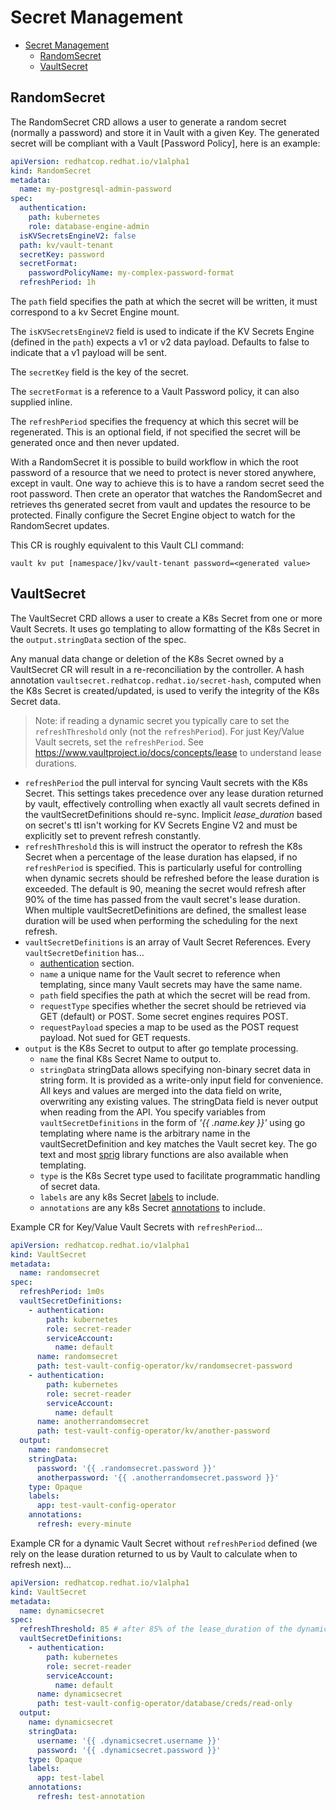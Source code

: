 # Secret Management

- [Secret Management](#secret-management)
  - [RandomSecret](#randomsecret)
  - [VaultSecret](#vaultsecret)

## RandomSecret

The RandomSecret CRD allows a user to generate a random secret (normally a password) and store it in Vault with a given Key. The generated secret will be compliant with a Vault [Password Policy], here is an example:

```yaml
apiVersion: redhatcop.redhat.io/v1alpha1
kind: RandomSecret
metadata:
  name: my-postgresql-admin-password
spec:
  authentication: 
    path: kubernetes
    role: database-engine-admin
  isKVSecretsEngineV2: false
  path: kv/vault-tenant
  secretKey: password
  secretFormat:
    passwordPolicyName: my-complex-password-format
  refreshPeriod: 1h
```

The `path` field specifies the path at which the secret will be written, it must correspond to a kv Secret Engine mount.

The `isKVSecretsEngineV2` field is used to indicate if the KV Secrets Engine (defined in the `path`) expects a v1 or v2 data payload. Defaults to false to indicate that a v1 payload will be sent.

The `secretKey` field is the key of the secret.

The `secretFormat` is a reference to a Vault Password policy, it can also supplied inline.

The `refreshPeriod` specifies the frequency at which this secret will be regenerated. This is an optional field, if not specified the secret will be generated once and then never updated.

With a RandomSecret it is possible to build workflow in which the root password of a resource that we need to protect is never stored anywhere, except in vault. One way to achieve this is to have a random secret seed the root password. Then crete an operator that watches the RandomSecret and retrieves ths generated secret from vault and updates the resource to be protected. Finally configure the Secret Engine object to watch for the RandomSecret updates.

This CR is roughly equivalent to this Vault CLI command:

```shell
vault kv put [namespace/]kv/vault-tenant password=<generated value>
```

## VaultSecret

The VaultSecret CRD allows a user to create a K8s Secret from one or more Vault Secrets. It uses go templating to allow formatting of the K8s Secret in the `output.stringData` section of the spec.

Any manual data change or deletion of the K8s Secret owned by a VaultSecret CR will result in a re-reconciliation by the controller. A hash annotation `vaultsecret.redhatcop.redhat.io/secret-hash`, computed when the K8s Secret is created/updated, is used to verify the integrity of the K8s Secret data.

> Note: if reading a dynamic secret you typically care to set the `refreshThreshold` only (not the `refreshPeriod`). For just Key/Value Vault secrets, set the `refreshPeriod`.
> See <https://www.vaultproject.io/docs/concepts/lease> to understand lease durations.

- `refreshPeriod` the pull interval for syncing Vault secrets with the K8s Secret. This settings takes precedence over any lease duration returned by vault, effectively controlling when exactly all vault secrets defined in the vaultSecretDefinitions should re-sync. Implicit *lease_duration* based on secret's ttl isn't working for KV Secrets Engine V2 and must be explicitly set to prevent refresh constantly. 
- `refreshThreshold` this is will instruct the operator to refresh the K8s Secret when a percentage of the lease duration has elapsed, if no `refreshPeriod` is specified. This is particularly useful for controlling when dynamic secrets should be refreshed before the lease duration is exceeded. The default is 90, meaning the secret would refresh after 90% of the time has passed from the vault secret's lease duration. When multiple vaultSecretDefinitions are defined, the smallest lease duration will be used when performing the scheduling for the next refresh.
- `vaultSecretDefinitions` is an array of Vault Secret References. Every `vaultSecretDefinition` has...
  - [authentication](#the-authentication-section) section.
  - `name` a unique name for the Vault secret to reference when templating, since many Vault secrets may have the same name.
  - `path` field specifies the path at which the secret will be read from.
  - `requestType` specifies whether the secret should be retrieved via GET (default) or POST. Some secret engines requires POST.
  - `requestPayload` species a map to be used as the POST request payload. Not sued for GET requests.
- `output` is the K8s Secret to output to after go template processing.
  - `name` the final K8s Secret Name to output to.
  - `stringData` stringData allows specifying non-binary secret data in string form. It is provided as a write-only input field for convenience. All keys and values are merged into the data field on write, overwriting any existing values. The stringData field is never output when reading from the API. You specify variables from `vaultSecretDefinitions` in the form of *'{{ .name.key }}'* using go templating where name is the arbitrary name in the vaultSecretDefinition and key matches the Vault secret key. The go text and most [sprig](http://masterminds.github.io/sprig/) library functions are also available when templating.
  - `type` is the K8s Secret type used to facilitate programmatic handling of secret data.
  - `labels` are any k8s Secret [labels](http://kubernetes.io/docs/user-guide/labels) to include.
  - `annotations` are any k8s Secret [annotations](http://kubernetes.io/docs/user-guide/annotations) to include.

Example CR for Key/Value Vault Secrets with `refreshPeriod`...

```yaml
apiVersion: redhatcop.redhat.io/v1alpha1
kind: VaultSecret
metadata:
  name: randomsecret
spec:
  refreshPeriod: 1m0s
  vaultSecretDefinitions:
    - authentication:
        path: kubernetes
        role: secret-reader
        serviceAccount:
          name: default
      name: randomsecret
      path: test-vault-config-operator/kv/randomsecret-password
    - authentication:
        path: kubernetes
        role: secret-reader
        serviceAccount:
          name: default
      name: anotherrandomsecret
      path: test-vault-config-operator/kv/another-password
  output:
    name: randomsecret
    stringData:
      password: '{{ .randomsecret.password }}'
      anotherpassword: '{{ .anotherrandomsecret.password }}'
    type: Opaque
    labels:
      app: test-vault-config-operator
    annotations:
      refresh: every-minute
```

Example CR for a dynamic Vault Secret without `refreshPeriod` defined (we rely on the lease duration returned to us by Vault to calculate when to refresh next)...

```yaml
apiVersion: redhatcop.redhat.io/v1alpha1
kind: VaultSecret
metadata:
  name: dynamicsecret
spec:
  refreshThreshold: 85 # after 85% of the lease_duration of the dynamic secret has elapsed, refresh the secret
  vaultSecretDefinitions:
    - authentication:
        path: kubernetes
        role: secret-reader
        serviceAccount:
          name: default
      name: dynamicsecret
      path: test-vault-config-operator/database/creds/read-only
  output:
    name: dynamicsecret
    stringData:
      username: '{{ .dynamicsecret.username }}'
      password: '{{ .dynamicsecret.password }}'
    type: Opaque
    labels:
      app: test-label
    annotations:
      refresh: test-annotation
```
